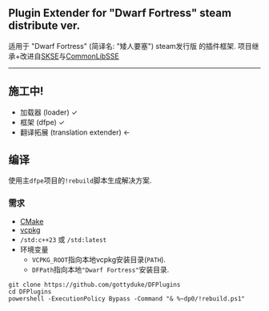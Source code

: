 Plugin Extender for "Dwarf Fortress" steam distribute ver.
---
适用于 "Dwarf Fortress" (简译名: "矮人要塞") steam发行版 的插件框架. 项目继承+改进自[SKSE](skse.silverlock.org)与[CommonLibSSE](https://github.com/Ryan-rsm-McKenzie/CommonLibSSE)

---
## 施工中!

- 加载器 (loader) &#10003;
- 框架 (dfpe) &#10003;
- 翻译拓展 (translation extender) <-

## 编译

使用主`dfpe`项目的`!rebuild`脚本生成解决方案.  

### 需求
+ [CMake](https://cmake.org)
+ [vcpkg](https://github.com/microsoft/vcpkg/releases)
+ `/std:c++23` 或 `/std:latest`
+ 环境变量  
   + `VCPKG_ROOT`指向本地vcpkg安装目录(`PATH`).  
   + `DFPath`指向本地`"Dwarf Fortress"`安装目录.  


```
git clone https://github.com/gottyduke/DFPlugins
cd DFPlugins
powershell -ExecutionPolicy Bypass -Command "& %~dp0/!rebuild.ps1"
```
